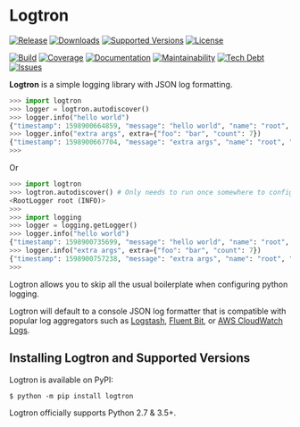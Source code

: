 # Logtron

[![Release](https://img.shields.io/pypi/v/logtron?logo=python&style=flat)](https://pypi.org/project/logtron)
[![Downloads](https://img.shields.io/pypi/dm/logtron?logo=python&style=flat)](https://pypi.org/project/logtron)
[![Supported Versions](https://img.shields.io/pypi/pyversions/logtron.svg?logo=python&style=flat)](https://pypi.org/project/logtron)
[![License](https://img.shields.io/github/license/ilija1/logtron?logo=apache&style=flat)](https://raw.githubusercontent.com/ilija1/logtron/master/LICENSE)

[![Build](https://img.shields.io/travis/ilija1/logtron?logo=travis&style=flat)](https://travis-ci.org/ilija1/logtron)
[![Coverage](https://img.shields.io/codecov/c/gh/ilija1/logtron?logo=codecov&style=flat)](https://codecov.io/gh/ilija1/logtron)
[![Documentation](https://badgen.net/badge/documentation/gh-pages/green)](https://ilija1.github.io/logtron)
[![Maintainability](https://img.shields.io/codeclimate/maintainability/ilija1/logtron?logo=code-climate&style=flat)](https://codeclimate.com/github/ilija1/logtron/maintainability)
[![Tech Debt](https://img.shields.io/codeclimate/tech-debt/ilija1/logtron?logo=code-climate&style=flat)](https://codeclimate.com/github/ilija1/logtron/issues)
[![Issues](https://img.shields.io/codeclimate/issues/ilija1/logtron?logo=code-climate&style=flat)](https://codeclimate.com/github/ilija1/logtron/issues)

**Logtron** is a simple logging library with JSON log formatting.

```python
>>> import logtron
>>> logger = logtron.autodiscover()
>>> logger.info("hello world")
{"timestamp": 1598900664859, "message": "hello world", "name": "root", "level": 20, "context": {}, "extra": {}}
>>> logger.info("extra args", extra={"foo": "bar", "count": 7})
{"timestamp": 1598900667704, "message": "extra args", "name": "root", "level": 20, "context": {}, "extra": {"foo": "bar", "count": 7}}
>>>
```

Or

```python
>>> import logtron
>>> logtron.autodiscover() # Only needs to run once somewhere to configure the root logger
<RootLogger root (INFO)>
>>>
>>> import logging
>>> logger = logging.getLogger()
>>> logger.info("hello world")
{"timestamp": 1598900735699, "message": "hello world", "name": "root", "level": 20, "context": {}, "extra": {}}
>>> logger.info("extra args", extra={"foo": "bar", "count": 7})
{"timestamp": 1598900757238, "message": "extra args", "name": "root", "level": 20, "context": {}, "extra": {"foo": "bar", "count": 7}}
>>>
```

Logtron allows you to skip all the usual boilerplate when configuring python logging.

Logtron will default to a console JSON log formatter that is compatible with popular log aggregators such as [Logstash](https://www.elastic.co/guide/en/logstash/current/introduction.html), [Fluent Bit](https://docs.fluentbit.io/manual/), or [AWS CloudWatch Logs](https://docs.aws.amazon.com/AmazonCloudWatch/latest/logs/WhatIsCloudWatchLogs.html).

## Installing Logtron and Supported Versions

Logtron is available on PyPI:

```shell
$ python -m pip install logtron
```

Logtron officially supports Python 2.7 & 3.5+.
